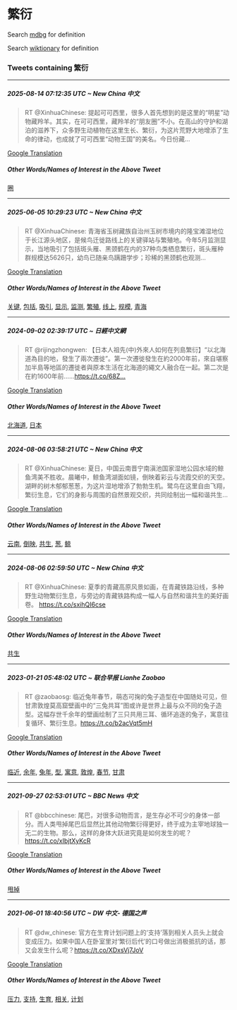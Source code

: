 # 繁衍

Search [mdbg](https://www.mdbg.net/chinese/dictionary?page=worddict&wdrst=0&wdqb=繁衍) for definition

Search [wiktionary](https://en.wiktionary.org/wiki/繁衍) for definition

### Tweets containing 繁衍

___
##### 2025-08-14 07:12:35 UTC ~ New China 中文
> RT @XinhuaChinese: 提起可可西里，很多人首先想到的是这里的“明星”动物藏羚羊。其实，在可可西里，藏羚羊的“朋友圈”不小。在高山的守护和湖泊的滋养下，众多野生动植物在这里生长、繁衍，为这片荒野大地增添了生命的律动，也成就了可可西里“动物王国”的美名。今日份藏…

[Google Translation](https://translate.google.com/?hi=en&tab=TT&sl=zh-CN&tl=en&op=translate&text=RT+%40XinhuaChinese%3A+%E6%8F%90%E8%B5%B7%E5%8F%AF%E5%8F%AF%E8%A5%BF%E9%87%8C%EF%BC%8C%E5%BE%88%E5%A4%9A%E4%BA%BA%E9%A6%96%E5%85%88%E6%83%B3%E5%88%B0%E7%9A%84%E6%98%AF%E8%BF%99%E9%87%8C%E7%9A%84%E2%80%9C%E6%98%8E%E6%98%9F%E2%80%9D%E5%8A%A8%E7%89%A9%E8%97%8F%E7%BE%9A%E7%BE%8A%E3%80%82%E5%85%B6%E5%AE%9E%EF%BC%8C%E5%9C%A8%E5%8F%AF%E5%8F%AF%E8%A5%BF%E9%87%8C%EF%BC%8C%E8%97%8F%E7%BE%9A%E7%BE%8A%E7%9A%84%E2%80%9C%E6%9C%8B%E5%8F%8B%E5%9C%88%E2%80%9D%E4%B8%8D%E5%B0%8F%E3%80%82%E5%9C%A8%E9%AB%98%E5%B1%B1%E7%9A%84%E5%AE%88%E6%8A%A4%E5%92%8C%E6%B9%96%E6%B3%8A%E7%9A%84%E6%BB%8B%E5%85%BB%E4%B8%8B%EF%BC%8C%E4%BC%97%E5%A4%9A%E9%87%8E%E7%94%9F%E5%8A%A8%E6%A4%8D%E7%89%A9%E5%9C%A8%E8%BF%99%E9%87%8C%E7%94%9F%E9%95%BF%E3%80%81%E7%B9%81%E8%A1%8D%EF%BC%8C%E4%B8%BA%E8%BF%99%E7%89%87%E8%8D%92%E9%87%8E%E5%A4%A7%E5%9C%B0%E5%A2%9E%E6%B7%BB%E4%BA%86%E7%94%9F%E5%91%BD%E7%9A%84%E5%BE%8B%E5%8A%A8%EF%BC%8C%E4%B9%9F%E6%88%90%E5%B0%B1%E4%BA%86%E5%8F%AF%E5%8F%AF%E8%A5%BF%E9%87%8C%E2%80%9C%E5%8A%A8%E7%89%A9%E7%8E%8B%E5%9B%BD%E2%80%9D%E7%9A%84%E7%BE%8E%E5%90%8D%E3%80%82%E4%BB%8A%E6%97%A5%E4%BB%BD%E8%97%8F%E2%80%A6)
##### Other Words/Names of Interest in the Above Tweet
[圈](圈.md)
___
##### 2025-06-05 10:29:23 UTC ~ New China 中文
> RT @XinhuaChinese: 青海省玉树藏族自治州玉树市境内的隆宝滩湿地位于长江源头地区，是候鸟迁徙路线上的关键驿站与繁殖地。今年5月监测显示，当地吸引了包括斑头雁、黑颈鹤在内的37种鸟类栖息繁衍，斑头雁种群规模达5626只，幼鸟已随亲鸟蹒跚学步；珍稀的黑颈鹤也观测…

[Google Translation](https://translate.google.com/?hi=en&tab=TT&sl=zh-CN&tl=en&op=translate&text=RT+%40XinhuaChinese%3A+%E9%9D%92%E6%B5%B7%E7%9C%81%E7%8E%89%E6%A0%91%E8%97%8F%E6%97%8F%E8%87%AA%E6%B2%BB%E5%B7%9E%E7%8E%89%E6%A0%91%E5%B8%82%E5%A2%83%E5%86%85%E7%9A%84%E9%9A%86%E5%AE%9D%E6%BB%A9%E6%B9%BF%E5%9C%B0%E4%BD%8D%E4%BA%8E%E9%95%BF%E6%B1%9F%E6%BA%90%E5%A4%B4%E5%9C%B0%E5%8C%BA%EF%BC%8C%E6%98%AF%E5%80%99%E9%B8%9F%E8%BF%81%E5%BE%99%E8%B7%AF%E7%BA%BF%E4%B8%8A%E7%9A%84%E5%85%B3%E9%94%AE%E9%A9%BF%E7%AB%99%E4%B8%8E%E7%B9%81%E6%AE%96%E5%9C%B0%E3%80%82%E4%BB%8A%E5%B9%B45%E6%9C%88%E7%9B%91%E6%B5%8B%E6%98%BE%E7%A4%BA%EF%BC%8C%E5%BD%93%E5%9C%B0%E5%90%B8%E5%BC%95%E4%BA%86%E5%8C%85%E6%8B%AC%E6%96%91%E5%A4%B4%E9%9B%81%E3%80%81%E9%BB%91%E9%A2%88%E9%B9%A4%E5%9C%A8%E5%86%85%E7%9A%8437%E7%A7%8D%E9%B8%9F%E7%B1%BB%E6%A0%96%E6%81%AF%E7%B9%81%E8%A1%8D%EF%BC%8C%E6%96%91%E5%A4%B4%E9%9B%81%E7%A7%8D%E7%BE%A4%E8%A7%84%E6%A8%A1%E8%BE%BE5626%E5%8F%AA%EF%BC%8C%E5%B9%BC%E9%B8%9F%E5%B7%B2%E9%9A%8F%E4%BA%B2%E9%B8%9F%E8%B9%92%E8%B7%9A%E5%AD%A6%E6%AD%A5%EF%BC%9B%E7%8F%8D%E7%A8%80%E7%9A%84%E9%BB%91%E9%A2%88%E9%B9%A4%E4%B9%9F%E8%A7%82%E6%B5%8B%E2%80%A6)
##### Other Words/Names of Interest in the Above Tweet
[关键](关键.md), [包括](包括.md), [吸引](吸引.md), [显示](显示.md), [监测](监测.md), [繁殖](繁殖.md), [线上](线上.md), [规模](规模.md), [青海](青海.md)
___
##### 2024-09-02 02:39:17 UTC ~ 日經中文網
> RT @rijingzhongwen: 【日本人祖先(中)外來人如何在列島繁衍】“以北海道為目的地，發生了兩次遷徙”。第一次遷徙發生在約2000年前，來自堪察加半島等地區的遷徙者與原本生活在北海道的繩文人融合在一起。第二次是在約1600年前……https://t.co/68Z…

[Google Translation](https://translate.google.com/?hi=en&tab=TT&sl=zh-CN&tl=en&op=translate&text=RT+%40rijingzhongwen%3A+%E3%80%90%E6%97%A5%E6%9C%AC%E4%BA%BA%E7%A5%96%E5%85%88%28%E4%B8%AD%29%E5%A4%96%E4%BE%86%E4%BA%BA%E5%A6%82%E4%BD%95%E5%9C%A8%E5%88%97%E5%B3%B6%E7%B9%81%E8%A1%8D%E3%80%91%E2%80%9C%E4%BB%A5%E5%8C%97%E6%B5%B7%E9%81%93%E7%82%BA%E7%9B%AE%E7%9A%84%E5%9C%B0%EF%BC%8C%E7%99%BC%E7%94%9F%E4%BA%86%E5%85%A9%E6%AC%A1%E9%81%B7%E5%BE%99%E2%80%9D%E3%80%82%E7%AC%AC%E4%B8%80%E6%AC%A1%E9%81%B7%E5%BE%99%E7%99%BC%E7%94%9F%E5%9C%A8%E7%B4%842000%E5%B9%B4%E5%89%8D%EF%BC%8C%E4%BE%86%E8%87%AA%E5%A0%AA%E5%AF%9F%E5%8A%A0%E5%8D%8A%E5%B3%B6%E7%AD%89%E5%9C%B0%E5%8D%80%E7%9A%84%E9%81%B7%E5%BE%99%E8%80%85%E8%88%87%E5%8E%9F%E6%9C%AC%E7%94%9F%E6%B4%BB%E5%9C%A8%E5%8C%97%E6%B5%B7%E9%81%93%E7%9A%84%E7%B9%A9%E6%96%87%E4%BA%BA%E8%9E%8D%E5%90%88%E5%9C%A8%E4%B8%80%E8%B5%B7%E3%80%82%E7%AC%AC%E4%BA%8C%E6%AC%A1%E6%98%AF%E5%9C%A8%E7%B4%841600%E5%B9%B4%E5%89%8D%E2%80%A6%E2%80%A6https%3A%2F%2Ft.co%2F68Z%E2%80%A6)
##### Other Words/Names of Interest in the Above Tweet
[北海道](北海道.md), [日本](日本.md)
___
##### 2024-08-06 03:58:21 UTC ~ New China 中文
> RT @XinhuaChinese: 夏日，中国云南晋宁南滇池国家湿地公园水域的鲸鱼湾美不胜收。晨曦中，鲸鱼湾湖面如镜，倒映着彩云与流霞交织的天空。湖畔的树木郁郁葱葱，为这片湿地增添了勃勃生机。鹭鸟在这里自由飞翔，繁衍生息，它们的身影与周围的自然景观交织，共同绘制出一幅和谐共生…

[Google Translation](https://translate.google.com/?hi=en&tab=TT&sl=zh-CN&tl=en&op=translate&text=RT+%40XinhuaChinese%3A+%E5%A4%8F%E6%97%A5%EF%BC%8C%E4%B8%AD%E5%9B%BD%E4%BA%91%E5%8D%97%E6%99%8B%E5%AE%81%E5%8D%97%E6%BB%87%E6%B1%A0%E5%9B%BD%E5%AE%B6%E6%B9%BF%E5%9C%B0%E5%85%AC%E5%9B%AD%E6%B0%B4%E5%9F%9F%E7%9A%84%E9%B2%B8%E9%B1%BC%E6%B9%BE%E7%BE%8E%E4%B8%8D%E8%83%9C%E6%94%B6%E3%80%82%E6%99%A8%E6%9B%A6%E4%B8%AD%EF%BC%8C%E9%B2%B8%E9%B1%BC%E6%B9%BE%E6%B9%96%E9%9D%A2%E5%A6%82%E9%95%9C%EF%BC%8C%E5%80%92%E6%98%A0%E7%9D%80%E5%BD%A9%E4%BA%91%E4%B8%8E%E6%B5%81%E9%9C%9E%E4%BA%A4%E7%BB%87%E7%9A%84%E5%A4%A9%E7%A9%BA%E3%80%82%E6%B9%96%E7%95%94%E7%9A%84%E6%A0%91%E6%9C%A8%E9%83%81%E9%83%81%E8%91%B1%E8%91%B1%EF%BC%8C%E4%B8%BA%E8%BF%99%E7%89%87%E6%B9%BF%E5%9C%B0%E5%A2%9E%E6%B7%BB%E4%BA%86%E5%8B%83%E5%8B%83%E7%94%9F%E6%9C%BA%E3%80%82%E9%B9%AD%E9%B8%9F%E5%9C%A8%E8%BF%99%E9%87%8C%E8%87%AA%E7%94%B1%E9%A3%9E%E7%BF%94%EF%BC%8C%E7%B9%81%E8%A1%8D%E7%94%9F%E6%81%AF%EF%BC%8C%E5%AE%83%E4%BB%AC%E7%9A%84%E8%BA%AB%E5%BD%B1%E4%B8%8E%E5%91%A8%E5%9B%B4%E7%9A%84%E8%87%AA%E7%84%B6%E6%99%AF%E8%A7%82%E4%BA%A4%E7%BB%87%EF%BC%8C%E5%85%B1%E5%90%8C%E7%BB%98%E5%88%B6%E5%87%BA%E4%B8%80%E5%B9%85%E5%92%8C%E8%B0%90%E5%85%B1%E7%94%9F%E2%80%A6)
##### Other Words/Names of Interest in the Above Tweet
[云南](云南.md), [倒映](倒映.md), [共生](共生.md), [葱](葱.md), [鲸](鲸.md)
___
##### 2024-08-06 02:59:50 UTC ~ New China 中文
> RT @XinhuaChinese: 夏季的青藏高原风景如画，在青藏铁路沿线，多种野生动物繁衍生息，与旁边的青藏铁路构成一幅人与自然和谐共生的美好画卷。 https://t.co/sxihQI6cse

[Google Translation](https://translate.google.com/?hi=en&tab=TT&sl=zh-CN&tl=en&op=translate&text=RT+%40XinhuaChinese%3A+%E5%A4%8F%E5%AD%A3%E7%9A%84%E9%9D%92%E8%97%8F%E9%AB%98%E5%8E%9F%E9%A3%8E%E6%99%AF%E5%A6%82%E7%94%BB%EF%BC%8C%E5%9C%A8%E9%9D%92%E8%97%8F%E9%93%81%E8%B7%AF%E6%B2%BF%E7%BA%BF%EF%BC%8C%E5%A4%9A%E7%A7%8D%E9%87%8E%E7%94%9F%E5%8A%A8%E7%89%A9%E7%B9%81%E8%A1%8D%E7%94%9F%E6%81%AF%EF%BC%8C%E4%B8%8E%E6%97%81%E8%BE%B9%E7%9A%84%E9%9D%92%E8%97%8F%E9%93%81%E8%B7%AF%E6%9E%84%E6%88%90%E4%B8%80%E5%B9%85%E4%BA%BA%E4%B8%8E%E8%87%AA%E7%84%B6%E5%92%8C%E8%B0%90%E5%85%B1%E7%94%9F%E7%9A%84%E7%BE%8E%E5%A5%BD%E7%94%BB%E5%8D%B7%E3%80%82+https%3A%2F%2Ft.co%2FsxihQI6cse)
##### Other Words/Names of Interest in the Above Tweet
[共生](共生.md)
___
##### 2023-01-21 05:48:02 UTC ~ 联合早报 Lianhe Zaobao
> RT @zaobaosg: 临近兔年春节，萌态可掬的兔子造型在中国随处可见，但甘肃敦煌莫高窟壁画中的“三兔共耳”图或许是世界上最与众不同的兔子造型。这幅存世千余年的壁画绘制了三只共用三耳、循环追逐的兔子，寓意往复循环、繁衍生息。https://t.co/b2acVqt5mH

[Google Translation](https://translate.google.com/?hi=en&tab=TT&sl=zh-CN&tl=en&op=translate&text=RT+%40zaobaosg%3A+%E4%B8%B4%E8%BF%91%E5%85%94%E5%B9%B4%E6%98%A5%E8%8A%82%EF%BC%8C%E8%90%8C%E6%80%81%E5%8F%AF%E6%8E%AC%E7%9A%84%E5%85%94%E5%AD%90%E9%80%A0%E5%9E%8B%E5%9C%A8%E4%B8%AD%E5%9B%BD%E9%9A%8F%E5%A4%84%E5%8F%AF%E8%A7%81%EF%BC%8C%E4%BD%86%E7%94%98%E8%82%83%E6%95%A6%E7%85%8C%E8%8E%AB%E9%AB%98%E7%AA%9F%E5%A3%81%E7%94%BB%E4%B8%AD%E7%9A%84%E2%80%9C%E4%B8%89%E5%85%94%E5%85%B1%E8%80%B3%E2%80%9D%E5%9B%BE%E6%88%96%E8%AE%B8%E6%98%AF%E4%B8%96%E7%95%8C%E4%B8%8A%E6%9C%80%E4%B8%8E%E4%BC%97%E4%B8%8D%E5%90%8C%E7%9A%84%E5%85%94%E5%AD%90%E9%80%A0%E5%9E%8B%E3%80%82%E8%BF%99%E5%B9%85%E5%AD%98%E4%B8%96%E5%8D%83%E4%BD%99%E5%B9%B4%E7%9A%84%E5%A3%81%E7%94%BB%E7%BB%98%E5%88%B6%E4%BA%86%E4%B8%89%E5%8F%AA%E5%85%B1%E7%94%A8%E4%B8%89%E8%80%B3%E3%80%81%E5%BE%AA%E7%8E%AF%E8%BF%BD%E9%80%90%E7%9A%84%E5%85%94%E5%AD%90%EF%BC%8C%E5%AF%93%E6%84%8F%E5%BE%80%E5%A4%8D%E5%BE%AA%E7%8E%AF%E3%80%81%E7%B9%81%E8%A1%8D%E7%94%9F%E6%81%AF%E3%80%82https%3A%2F%2Ft.co%2Fb2acVqt5mH)
##### Other Words/Names of Interest in the Above Tweet
[临近](临近.md), [余年](余年.md), [兔年](兔年.md), [型](型.md), [寓意](寓意.md), [敦煌](敦煌.md), [春节](春节.md), [甘肃](甘肃.md)
___
##### 2021-09-27 02:53:01 UTC ~ BBC News 中文
> RT @bbcchinese: 尾巴，对很多动物而言，是生存必不可少的身体一部分。而人类甩掉尾巴后显然比其他动物繁衍得更好，终于成为主宰地球独一无二的生物。那么，这样的身体大跃进究竟是如何发生的呢？https://t.co/xIbjtXyKcR

[Google Translation](https://translate.google.com/?hi=en&tab=TT&sl=zh-CN&tl=en&op=translate&text=RT+%40bbcchinese%3A+%E5%B0%BE%E5%B7%B4%EF%BC%8C%E5%AF%B9%E5%BE%88%E5%A4%9A%E5%8A%A8%E7%89%A9%E8%80%8C%E8%A8%80%EF%BC%8C%E6%98%AF%E7%94%9F%E5%AD%98%E5%BF%85%E4%B8%8D%E5%8F%AF%E5%B0%91%E7%9A%84%E8%BA%AB%E4%BD%93%E4%B8%80%E9%83%A8%E5%88%86%E3%80%82%E8%80%8C%E4%BA%BA%E7%B1%BB%E7%94%A9%E6%8E%89%E5%B0%BE%E5%B7%B4%E5%90%8E%E6%98%BE%E7%84%B6%E6%AF%94%E5%85%B6%E4%BB%96%E5%8A%A8%E7%89%A9%E7%B9%81%E8%A1%8D%E5%BE%97%E6%9B%B4%E5%A5%BD%EF%BC%8C%E7%BB%88%E4%BA%8E%E6%88%90%E4%B8%BA%E4%B8%BB%E5%AE%B0%E5%9C%B0%E7%90%83%E7%8B%AC%E4%B8%80%E6%97%A0%E4%BA%8C%E7%9A%84%E7%94%9F%E7%89%A9%E3%80%82%E9%82%A3%E4%B9%88%EF%BC%8C%E8%BF%99%E6%A0%B7%E7%9A%84%E8%BA%AB%E4%BD%93%E5%A4%A7%E8%B7%83%E8%BF%9B%E7%A9%B6%E7%AB%9F%E6%98%AF%E5%A6%82%E4%BD%95%E5%8F%91%E7%94%9F%E7%9A%84%E5%91%A2%EF%BC%9Fhttps%3A%2F%2Ft.co%2FxIbjtXyKcR)
##### Other Words/Names of Interest in the Above Tweet
[甩掉](甩掉.md)
___
##### 2021-06-01 18:40:56 UTC ~ DW 中文- 德国之声
> RT @dw_chinese: 官方在生育计划问题上的‘支持’落到相关人员头上就会变成压力。如果中国人在卧室里对‘繁衍后代’的口号做出消极抵抗的话，那又会发生什么呢？https://t.co/XDxsVj7JoV

[Google Translation](https://translate.google.com/?hi=en&tab=TT&sl=zh-CN&tl=en&op=translate&text=RT+%40dw_chinese%3A+%E5%AE%98%E6%96%B9%E5%9C%A8%E7%94%9F%E8%82%B2%E8%AE%A1%E5%88%92%E9%97%AE%E9%A2%98%E4%B8%8A%E7%9A%84%E2%80%98%E6%94%AF%E6%8C%81%E2%80%99%E8%90%BD%E5%88%B0%E7%9B%B8%E5%85%B3%E4%BA%BA%E5%91%98%E5%A4%B4%E4%B8%8A%E5%B0%B1%E4%BC%9A%E5%8F%98%E6%88%90%E5%8E%8B%E5%8A%9B%E3%80%82%E5%A6%82%E6%9E%9C%E4%B8%AD%E5%9B%BD%E4%BA%BA%E5%9C%A8%E5%8D%A7%E5%AE%A4%E9%87%8C%E5%AF%B9%E2%80%98%E7%B9%81%E8%A1%8D%E5%90%8E%E4%BB%A3%E2%80%99%E7%9A%84%E5%8F%A3%E5%8F%B7%E5%81%9A%E5%87%BA%E6%B6%88%E6%9E%81%E6%8A%B5%E6%8A%97%E7%9A%84%E8%AF%9D%EF%BC%8C%E9%82%A3%E5%8F%88%E4%BC%9A%E5%8F%91%E7%94%9F%E4%BB%80%E4%B9%88%E5%91%A2%EF%BC%9Fhttps%3A%2F%2Ft.co%2FXDxsVj7JoV)
##### Other Words/Names of Interest in the Above Tweet
[压力](压力.md), [支持](支持.md), [生育](生育.md), [相关](相关.md), [计划](计划.md)
